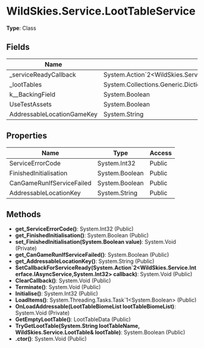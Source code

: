 ﻿# WildSkies.Service.LootTableService

**Type**: Class

## Fields

| Name | Type | Access |
|------|------|--------|
| _serviceReadyCallback | System.Action`2<WildSkies.Service.Interface.IAsyncService,System.Int32> | Private |
| _lootTables | System.Collections.Generic.Dictionary`2<System.String,WildSkies.Service.LootTable> | Private |
| <FinishedInitialisation>k__BackingField | System.Boolean | Private |
| UseTestAssets | System.Boolean | Public |
| AddressableLocationGameKey | System.String | Public |

## Properties

| Name | Type | Access |
|------|------|--------|
| ServiceErrorCode | System.Int32 | Public |
| FinishedInitialisation | System.Boolean | Public |
| CanGameRunIfServiceFailed | System.Boolean | Public |
| AddressableLocationKey | System.String | Public |

## Methods

- **get_ServiceErrorCode()**: System.Int32 (Public)
- **get_FinishedInitialisation()**: System.Boolean (Public)
- **set_FinishedInitialisation(System.Boolean value)**: System.Void (Private)
- **get_CanGameRunIfServiceFailed()**: System.Boolean (Public)
- **get_AddressableLocationKey()**: System.String (Public)
- **SetCallbackForServiceReady(System.Action`2<WildSkies.Service.Interface.IAsyncService,System.Int32> callback)**: System.Void (Public)
- **ClearCallback()**: System.Void (Public)
- **Terminate()**: System.Void (Public)
- **Initialise()**: System.Int32 (Public)
- **LoadItems()**: System.Threading.Tasks.Task`1<System.Boolean> (Public)
- **OnLoadAddressable(LootTableBiomeList lootTableBiomeList)**: System.Void (Private)
- **GetEmptyLootTable()**: LootTableData (Public)
- **TryGetLootTable(System.String lootTableName, WildSkies.Service.LootTable& lootTable)**: System.Boolean (Public)
- **.ctor()**: System.Void (Public)

